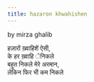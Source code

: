 ```yaml
---
title: hazaron khwahishen
---
```

by mirza ghalib  

हज़ारों ख़्वाहिशें ऐसी,  
के हर ख़्वाहि ेनिकले    
बहुत निकले मेरे अरमान,  
लेकिन फिर भी कम निकले  


